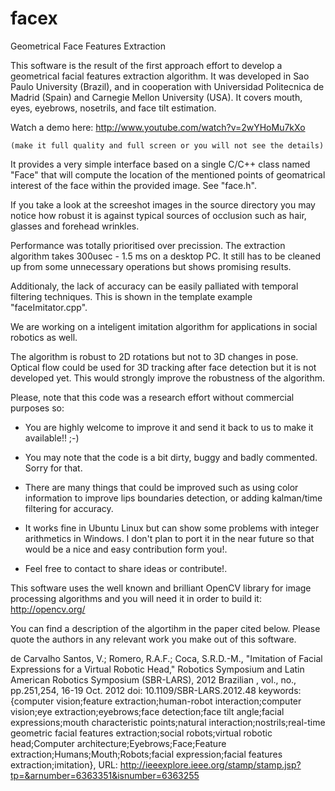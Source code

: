 facex
=====

Geometrical Face Features Extraction


This software is the result of the first approach effort to develop a geometrical 
facial features extraction algorithm. It was developed in Sao Paulo University (Brazil), 
and in cooperation with Universidad Politecnica de Madrid (Spain) and Carnegie Mellon 
University (USA). It covers mouth, eyes, eyebrows, nosetrils, and face tilt estimation.

Watch a demo here: http://www.youtube.com/watch?v=2wYHoMu7kXo

    (make it full quality and full screen or you will not see the details)
 
It provides a very simple interface based on a single C/C++ class named "Face" that 
will compute the location of the mentioned points of geomatrical interest of the face 
within the provided image. See "face.h".

If you take a look at the screeshot images in the source directory you may notice 
how robust it is against typical sources of occlusion such as hair, glasses and 
forehead wrinkles. 

Performance was totally prioritised over precission. The extraction algorithm takes 
300usec - 1.5 ms on a desktop PC. It still has to be cleaned up from some unnecessary
operations but shows promising results. 

Additionaly, the lack of accuracy can be easily palliated with temporal filtering 
techniques. This is shown in the template example "faceImitator.cpp".

We are working on a inteligent imitation algorithm for applications in social robotics
as well.

The algorithm is robust to 2D rotations but not to 3D changes in pose. Optical flow 
could be used for 3D tracking after face detection but it is not developed yet. This 
would strongly improve the robustness of the algorithm.


Please, note that this code was a research effort without commercial purposes so:

  
  - You are highly welcome to improve it and send it back to us to make it available!! ;-)

  - You may note that the code is a bit dirty, buggy and badly commented. Sorry for that.
  
  - There are many things that could be improved such as using color information to
    improve lips boundaries detection, or adding kalman/time filtering for accuracy.
  
  - It works fine in Ubuntu Linux but can show some problems with integer arithmetics in 
    Windows. I don't plan to port it in the near future so that would be a nice and easy
    contribution form you!.

  - Feel free to contact to share ideas or contribute!.
  
This software uses the well known and brilliant OpenCV library for image processing 
algorithms and you will need it in order to build it: http://opencv.org/

You can find a description of the algortihm in the paper cited below. Please quote the
authors in any relevant work you make out of this software.


de Carvalho Santos, V.; Romero, R.A.F.; Coca, S.R.D.-M., "Imitation of Facial Expressions for a Virtual Robotic Head," Robotics Symposium and Latin American Robotics Symposium (SBR-LARS), 2012 Brazilian , vol., no., pp.251,254, 16-19 Oct. 2012
doi: 10.1109/SBR-LARS.2012.48
keywords: {computer vision;feature extraction;human-robot interaction;computer vision;eye extraction;eyebrows;face detection;face tilt angle;facial expressions;mouth characteristic points;natural interaction;nostrils;real-time geometric facial features extraction;social robots;virtual robotic head;Computer architecture;Eyebrows;Face;Feature extraction;Humans;Mouth;Robots;facial expression;facial features extraction;imitation},
URL: http://ieeexplore.ieee.org/stamp/stamp.jsp?tp=&arnumber=6363351&isnumber=6363255

